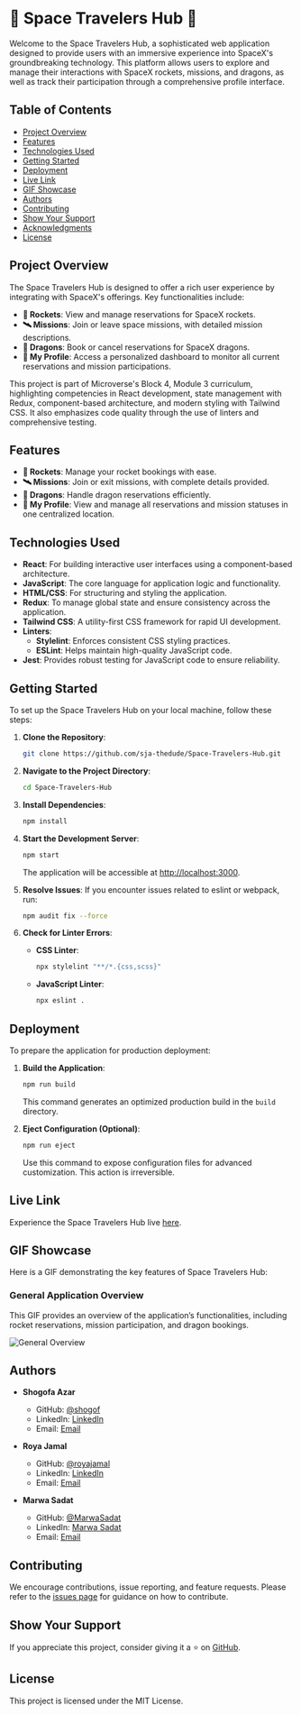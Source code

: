 # 🌌 Space Travelers Hub 🚀

Welcome to the Space Travelers Hub, a sophisticated web application designed to provide users with an immersive experience into SpaceX's groundbreaking technology. This platform allows users to explore and manage their interactions with SpaceX rockets, missions, and dragons, as well as track their participation through a comprehensive profile interface.

## Table of Contents
- [Project Overview](#project-overview)
- [Features](#features)
- [Technologies Used](#technologies-used)
- [Getting Started](#getting-started)
- [Deployment](#deployment)
- [Live Link](#live-link)
- [GIF Showcase](#gif-showcase)
- [Authors](#authors)
- [Contributing](#contributing)
- [Show Your Support](#show-your-support)
- [Acknowledgments](#acknowledgments)
- [License](#license)

## Project Overview

The Space Travelers Hub is designed to offer a rich user experience by integrating with SpaceX's offerings. Key functionalities include:

- **🚀 Rockets**: View and manage reservations for SpaceX rockets.
- **🛰️ Missions**: Join or leave space missions, with detailed mission descriptions.
- **🐉 Dragons**: Book or cancel reservations for SpaceX dragons.
- **👤 My Profile**: Access a personalized dashboard to monitor all current reservations and mission participations.

This project is part of Microverse's Block 4, Module 3 curriculum, highlighting competencies in React development, state management with Redux, component-based architecture, and modern styling with Tailwind CSS. It also emphasizes code quality through the use of linters and comprehensive testing.

## Features

- **🚀 Rockets**:  Manage your rocket bookings with ease.
- **🛰️ Missions**: Join or exit missions, with complete details provided.
- **🐉 Dragons**: Handle dragon reservations efficiently.
- **👤 My Profile**:  View and manage all reservations and mission statuses in one centralized location.

## Technologies Used

- **React**: For building interactive user interfaces using a component-based architecture.
- **JavaScript**: The core language for application logic and functionality.
- **HTML/CSS**: For structuring and styling the application.
- **Redux**: To manage global state and ensure consistency across the application.
- **Tailwind CSS**: A utility-first CSS framework for rapid UI development.
- **Linters**:
  - **Stylelint**: Enforces consistent CSS styling practices.
  - **ESLint**: Helps maintain high-quality JavaScript code.
- **Jest**: Provides robust testing for JavaScript code to ensure reliability.

## Getting Started

To set up the Space Travelers Hub on your local machine, follow these steps:

1. **Clone the Repository**:
   ```bash
   git clone https://github.com/sja-thedude/Space-Travelers-Hub.git
   ```

2. **Navigate to the Project Directory**:
   ```bash
   cd Space-Travelers-Hub
   ```

3. **Install Dependencies**:
   ```bash
   npm install
   ```

4. **Start the Development Server**:
   ```bash
   npm start
   ```
   The application will be accessible at [http://localhost:3000](http://localhost:3000).

5. **Resolve Issues**:
   If you encounter issues related to eslint or webpack, run:
   ```bash
   npm audit fix --force
   ```

6. **Check for Linter Errors**:
   - **CSS Linter**:
     ```bash
     npx stylelint "**/*.{css,scss}"
     ```
   - **JavaScript Linter**:
     ```bash
     npx eslint .
     ```

## Deployment

To prepare the application for production deployment:

1. **Build the Application**:
   ```bash
   npm run build
   ```
   This command generates an optimized production build in the `build` directory.

2. **Eject Configuration (Optional)**:
   ```bash
   npm run eject
   ```
   Use this command to expose configuration files for advanced customization. This action is irreversible.

## Live Link

Experience the Space Travelers Hub live [here](https://space-travelers-gqabm96uu-shogofs-projects.vercel.app/).

## GIF Showcase

Here is a GIF demonstrating the key features of Space Travelers Hub:

### General Application Overview
This GIF provides an overview of the application’s functionalities, including rocket reservations, mission participation, and dragon bookings.


![General Overview](https://i.giphy.com/media/v1.Y2lkPTc5MGI3NjExZ2c4Ym93bWV1c3RpNjBiem9hbHU1Mzlkanc0aDE0ZTg2a3gyYWIzNyZlcD12MV9pbnRlcm5hbF9naWZfYnlfaWQmY3Q9Zw/574JmIKxZj0qO0kTA8/giphy.gif)

## Authors

- **Shogofa Azar**
  - GitHub: [@shogof](https://github.com/shogof)
  - LinkedIn: [LinkedIn](https://www.linkedin.com/in/shogofa-developer-aa362030b)
  - Email: [Email](mailto:shogofadeveloper12@gmail.com)

- **Roya Jamal**
  - GitHub: [@royajamal](https://github.com/royajamal)
  - LinkedIn: [LinkedIn](https://www.linkedin.com/in/roya-jamal)
  - Email: [Email](mailto:royajamal2003@gmail.com)

- **Marwa Sadat**
  - GitHub: [@MarwaSadat](https://github.com/Marwa-Sadat)
  - LinkedIn: [Marwa Sadat](https://www.linkedin.com/in/marwa-sadat-09b55930a)
  - Email: [Email](mailto:marwa.sadat@example.com)

## Contributing

We encourage contributions, issue reporting, and feature requests. Please refer to the [issues page](https://github.com/sja-thedude/Space-Travelers-Hub/issues) for guidance on how to contribute.

## Show Your Support

If you appreciate this project, consider giving it a ⭐ on [GitHub](https://github.com/sja-thedude/Space-Travelers-Hub).

## License

This project is licensed under the MIT License.
